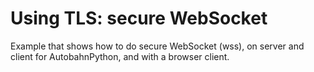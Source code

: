 Using TLS: secure WebSocket
===========================

Example that shows how to do secure WebSocket (wss), on server and client for AutobahnPython,
and with a browser client.
